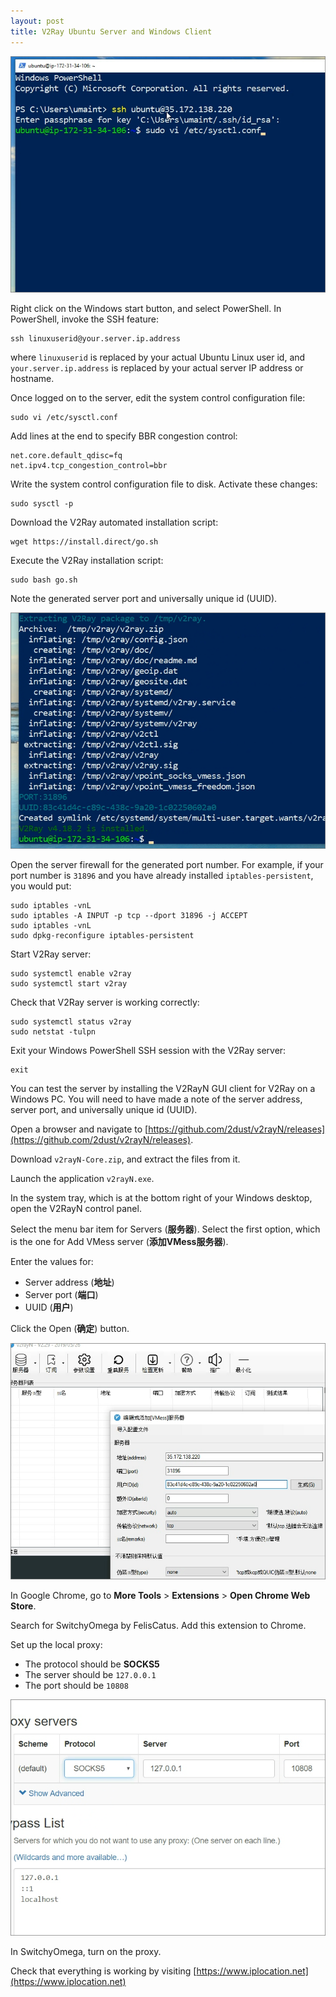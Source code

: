 ```yaml
---
layout: post
title: V2Ray Ubuntu Server and Windows Client
---
```


![Windows PowerShell SSH](/images/v2ray-windows-001.png)

Right click on the Windows start button, and select PowerShell. In PowerShell, invoke the SSH feature:

```
ssh linuxuserid@your.server.ip.address
```

where `linuxuserid` is replaced by your actual Ubuntu Linux user id, and `your.server.ip.address` is replaced by your actual server IP address or hostname.

Once logged on to the server, edit the system control configuration file:

```
sudo vi /etc/sysctl.conf
```

Add lines at the end to specify BBR congestion control:

```
net.core.default_qdisc=fq
net.ipv4.tcp_congestion_control=bbr
```

Write the system control configuration file to disk. Activate these changes:

```
sudo sysctl -p
```

Download the V2Ray automated installation script:

```
wget https://install.direct/go.sh
```

Execute the V2Ray installation script:

```
sudo bash go.sh
```

Note the generated server port and universally unique id (UUID).

![V2Ray generated port and UUID](/images/v2ray-windows-002.png)

Open the server firewall for the generated port number. For example, if your port number is `31896` and you have already installed `iptables-persistent`, you would put:

```
sudo iptables -vnL
sudo iptables -A INPUT -p tcp --dport 31896 -j ACCEPT
sudo iptables -vnL
sudo dpkg-reconfigure iptables-persistent
```

Start V2Ray server:

```
sudo systemctl enable v2ray
sudo systemctl start v2ray
```

Check that V2Ray server is working correctly:

```
sudo systemctl status v2ray
sudo netstat -tulpn
```

Exit your Windows PowerShell SSH session with the V2Ray server:

```
exit
```

You can test the server by installing the V2RayN GUI client for V2Ray on a Windows PC. You will need to have made a note of the server address, server port, and universally unique id (UUID).

Open a browser and navigate to [https://github.com/2dust/v2rayN/releases](https://github.com/2dust/v2rayN/releases).

Download `v2rayN-Core.zip`, and extract the files from it.

Launch the application `v2rayN.exe`.

In the system tray, which is at the bottom right of your Windows desktop, open the V2RayN control panel. 

Select the menu bar item for Servers (**服务器**). Select the first option, which is the one for Add VMess server (**添加VMess服务器**). 

Enter the values for:

* Server address (**地址**)
* Server port (**端口**)
* UUID (**用户**)

Click the Open (**确定**) button.

![V2RayN Vmess V2Ray server configuration](/images/v2ray-windows-003.png)

In Google Chrome, go to **More Tools** > **Extensions** > **Open Chrome Web Store**. 

Search for SwitchyOmega by FelisCatus. Add this extension to Chrome. 

Set up the local proxy:

* The protocol should be **SOCKS5**
* The server should be `127.0.0.1`
* The port should be `10808`

![SwitchyOmega SOCKS5 proxy on localhost](/images/v2ray-windows-004.png)

In SwitchyOmega, turn on the proxy. 

Check that everything is working by visiting [https://www.iplocation.net](https://www.iplocation.net)
